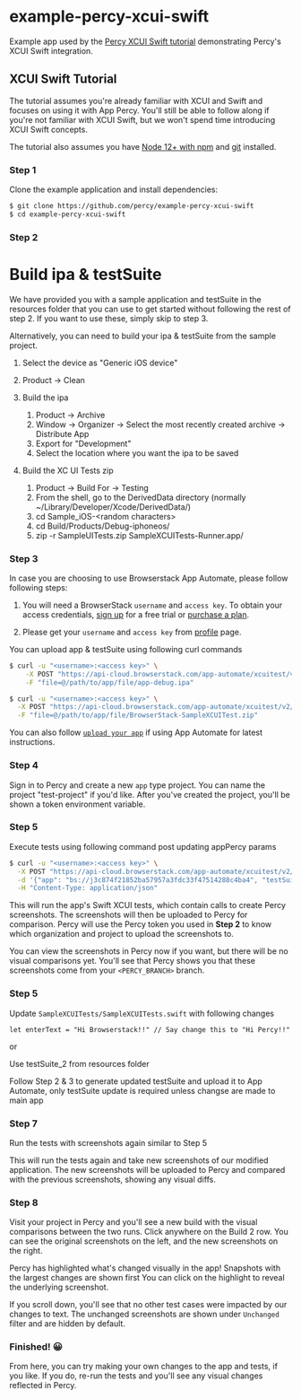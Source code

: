 # example-percy-xcui-swift
Example app used by the [Percy XCUI Swift tutorial](https://docs.percy.io/v2-app/docs/xcuitest) demonstrating Percy's XCUI Swift integration.

## XCUI Swift Tutorial

The tutorial assumes you're already familiar with XCUI and Swift and focuses on using it with App Percy. You'll still
be able to follow along if you're not familiar with XCUI Swift, but we won't
spend time introducing XCUI Swift concepts.


The tutorial also assumes you have [Node 12+ with
npm](https://nodejs.org/en/download/) and
[git](https://git-scm.com/book/en/v2/Getting-Started-Installing-Git) installed.

### Step 1

Clone the example application and install dependencies:

```bash
$ git clone https://github.com/percy/example-percy-xcui-swift
$ cd example-percy-xcui-swift
```

### Step 2
# Build ipa & testSuite

We have provided you with a sample application and testSuite in the resources folder that you can use to get started without following the rest of step 2. If you want to use these, simply skip to step 3.

Alternatively, you can need to build your ipa & testSuite from the sample project.

1. Select the device as "Generic iOS device"
2. Product -> Clean
3. Build the ipa
	1. Product -> Archive
	2. Window -> Organizer -> Select the most recently created archive -> Distribute App
	3. Export for "Development"
	4. Select the location where you want the ipa to be saved

4. Build the XC UI Tests zip
	1. Product -> Build For -> Testing
	2. From the shell, go to the DerivedData directory (normally ~/Library/Developer/Xcode/DerivedData/)
	3. cd Sample_iOS-&lt;random characters&gt;
	4. cd Build/Products/Debug-iphoneos/
	5. zip -r SampleUITests.zip SampleXCUITests-Runner.app/

### Step 3

In case you are choosing to use Browserstack App Automate, please follow following steps:

1. You will need a BrowserStack `username` and `access key`. To obtain your access credentials, [sign up](https://www.browserstack.com/users/sign_up?utm_campaign=Search-Brand-India&utm_source=google&utm_medium=cpc&utm_content=609922405128&utm_term=browserstack) for a free trial or [purchase a plan](https://www.browserstack.com/pricing).

2. Please get your `username` and `access key` from [profile](https://www.browserstack.com/accounts/profile) page.

You can upload app & testSuite using following curl commands
```bash
$ curl -u "<username>:<access key>" \
    -X POST "https://api-cloud.browserstack.com/app-automate/xcuitest/v2/app" \
    -F "file=@/path/to/app/file/app-debug.ipa"
```

```bash
$ curl -u "<username>:<access key>" \
  -X POST "https://api-cloud.browserstack.com/app-automate/xcuitest/v2/test-suite" \
  -F "file=@/path/to/app/file/BrowserStack-SampleXCUITest.zip"
```

You can also follow [`upload your app`](https://www.browserstack.com/docs/app-automate/xcuitest/getting-started#2-upload-your-app) if using App Automate for latest instructions.

### Step 4

Sign in to Percy and create a new `app` type project. You can name the project "test-project" if you'd like. After you've created the project, you'll be shown a token environment variable.

### Step 5

Execute tests using following command post updating appPercy params

```bash
$ curl -u "<username>:<access key>" \
  -X POST "https://api-cloud.browserstack.com/app-automate/xcuitest/v2/build" \
  -d '{"app": "bs://j3c874f21852ba57957a3fdc33f47514288c4ba4", "testSuite": "bs://f7c874f21852ba57957a3fdc33f47514288c4ba4",  "devices": ["iPhone 11-13"], "appPercy": {"PERCY_TOKEN": "<TOKEN>", "env": {"PERCY_BRANCH": "test"}}}' \
  -H "Content-Type: application/json" 
```


This will run the app's Swift XCUI tests, which contain calls to create Percy screenshots. The screenshots
will then be uploaded to Percy for comparison. Percy will use the Percy token you used in **Step 2**
to know which organization and project to upload the screenshots to.

You can view the screenshots in Percy now if you want, but there will be no visual comparisons
yet. You'll see that Percy shows you that these screenshots come from your `<PERCY_BRANCH>` branch.

### Step 5

Update `SampleXCUITests/SampleXCUITests.swift` with following changes

```
let enterText = "Hi Browserstack!!" // Say change this to "Hi Percy!!"
```
or

Use testSuite_2 from resources folder

Follow Step 2 & 3 to generate updated testSuite and upload it to App Automate, only testSuite update is required unless changse are made to main app

### Step 7

Run the tests with screenshots again similar to Step 5

This will run the tests again and take new screenshots of our modified application. The new screenshots
will be uploaded to Percy and compared with the previous screenshots, showing any visual diffs.

### Step 8

Visit your project in Percy and you'll see a new build with the visual comparisons between the two
runs. Click anywhere on the Build 2 row. You can see the original screenshots on the left, and the new
screenshots on the right.

Percy has highlighted what's changed visually in the app! Snapshots with the largest changes are
shown first You can click on the highlight to reveal the underlying screenshot.

If you scroll down, you'll see that no other test cases were impacted by our changes to text. 
The unchanged screenshots are shown under `Unchanged` filter and are hidden by default.

### Finished! 😀

From here, you can try making your own changes to the app and tests, if you like. If you do, re-run
the tests and you'll see any visual changes reflected in Percy.
